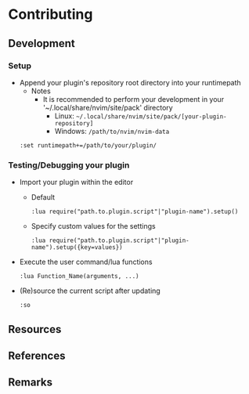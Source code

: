 # Contributing

## Development
### Setup
- Append your plugin's repository root directory into your runtimepath
    - Notes
        - It is recommended to perform your development in your '~/.local/share/nvim/site/pack' directory
            + Linux: `~/.local/share/nvim/site/pack/[your-plugin-repository]`
            + Windows: `/path/to/nvim/nvim-data`
    ```vimscript
    :set runtimepath+=/path/to/your/plugin/
    ```


### Testing/Debugging your plugin
- Import your plugin within the editor
    - Default
        ```vimscript
        :lua require("path.to.plugin.script"|"plugin-name").setup()
        ```
    - Specify custom values for the settings
        ```vimscript
        :lua require("path.to.plugin.script"|"plugin-name").setup({key=values})
        ```

- Execute the user command/lua functions
    ```vimscript
    :lua Function_Name(arguments, ...)
    ```

- (Re)source the current script after updating
    ```vimscript
    :so
    ```

## Resources

## References

## Remarks

